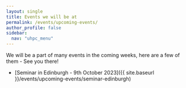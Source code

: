 ```yaml
---
layout: single  
title: Events we will be at
permalink: /events/upcoming-events/
author_profile: false
sidebar:
  nav: "uhpc_menu"
---
```


We will be a part of many events in the coming weeks, here are a few of them - See you there! 


 - [Seminar in Edinburgh - 9th October 2023]({{ site.baseurl }}/events/upcoming-events/seminar-edinburgh)
